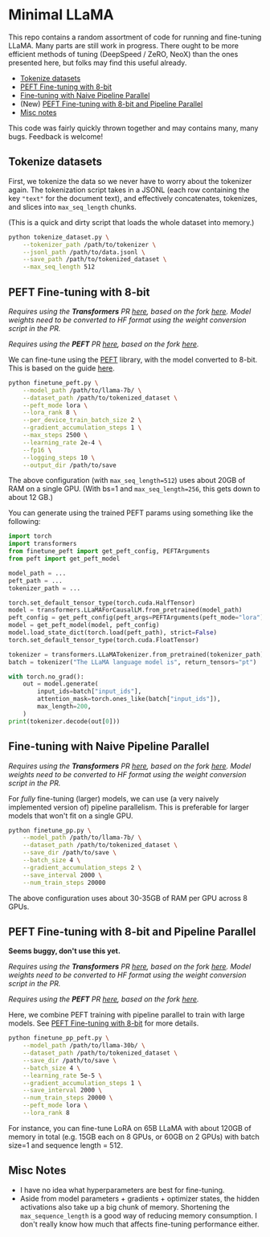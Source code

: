 # Minimal LLaMA

This repo contains a random assortment of code for running and fine-tuning LLaMA. Many parts are still work in progress. There ought to be more efficient methods of tuning (DeepSpeed / ZeRO, NeoX) than the ones presented here, but folks may find this useful already.

- [Tokenize datasets](#tokenize-datasets)
- [PEFT Fine-tuning with 8-bit](#peft-fine-tuning-with-8-bit)
- [Fine-tuning with Naive Pipeline Parallel](#fine-tuning-with-naive-pipeline-parallel)
- (New) [PEFT Fine-tuning with 8-bit and Pipeline Parallel](#peft-fine-tuning-with-8-bit-and-pipeline-parallel)
- [Misc notes](#misc-notes)

This code was fairly quickly thrown together and may contains many, many bugs. Feedback is welcome!

## Tokenize datasets

First, we tokenize the data so we never have to worry about the tokenizer again. The tokenization script takes in a JSONL (each row containing the key `"text"` for the document text), and effectively concatenates, tokenizes, and slices into `max_seq_length` chunks.

(This is a quick and dirty script that loads the whole dataset into memory.)

```bash
python tokenize_dataset.py \
    --tokenizer_path /path/to/tokenizer \
    --jsonl_path /path/to/data.jsonl \
    --save_path /path/to/tokenized_dataset \
    --max_seq_length 512
```

## PEFT Fine-tuning with 8-bit

*Requires using the **Transformers** PR [here](https://github.com/huggingface/transformers/pull/21955/), based on the fork [here](https://github.com/zphang/transformers/tree/llama_push). Model weights need to be converted to HF format using the weight conversion script in the PR.*

*Requires using the **PEFT** PR [here](https://github.com/huggingface/peft/pull/160), based on the fork [here](https://github.com/zphang/peft/tree/llama).*


We can fine-tune using the [PEFT](https://github.com/huggingface/peft) library, with the model converted to 8-bit. This is based on the guide [here](https://github.com/huggingface/peft#int8-training-of-large-models-in-colab-using-peft-lora-and-bits_and_bytes).

```bash
python finetune_peft.py \
    --model_path /path/to/llama-7b/ \
    --dataset_path /path/to/tokenized_dataset \
    --peft_mode lora \
    --lora_rank 8 \
    --per_device_train_batch_size 2 \
    --gradient_accumulation_steps 1 \
    --max_steps 2500 \
    --learning_rate 2e-4 \
    --fp16 \
    --logging_steps 10 \
    --output_dir /path/to/save
```

The above configuration (with `max_seq_length=512`) uses about 20GB of RAM on a single GPU. (With bs=1 and `max_seq_length=256`, this gets down to about 12 GB.)

You can generate using the trained PEFT params using something like the following:

```python
import torch
import transformers
from finetune_peft import get_peft_config, PEFTArguments
from peft import get_peft_model

model_path = ...
peft_path = ...
tokenizer_path = ...

torch.set_default_tensor_type(torch.cuda.HalfTensor)
model = transformers.LLaMAForCausalLM.from_pretrained(model_path)
peft_config = get_peft_config(peft_args=PEFTArguments(peft_mode="lora"))
model = get_peft_model(model, peft_config)
model.load_state_dict(torch.load(peft_path), strict=False)
torch.set_default_tensor_type(torch.cuda.FloatTensor)

tokenizer = transformers.LLaMATokenizer.from_pretrained(tokenizer_path)
batch = tokenizer("The LLaMA language model is", return_tensors="pt")

with torch.no_grad():
    out = model.generate(
        input_ids=batch["input_ids"],
        attention_mask=torch.ones_like(batch["input_ids"]),
        max_length=200,
    )
print(tokenizer.decode(out[0]))
```

## Fine-tuning with Naive Pipeline Parallel

*Requires using the **Transformers** PR [here](https://github.com/huggingface/transformers/pull/21955/), based on the fork [here](https://github.com/zphang/transformers/tree/llama_push). Model weights need to be converted to HF format using the weight conversion script in the PR.*


For *fully* fine-tuning (larger) models, we can use (a very naively implemented version of) pipeline parallelism. This is preferable for larger models that won't fit on a single GPU.

```bash
python finetune_pp.py \
    --model_path /path/to/llama-7b/ \
    --dataset_path /path/to/tokenized_dataset \
    --save_dir /path/to/save \
    --batch_size 4 \
    --gradient_accumulation_steps 2 \
    --save_interval 2000 \
    --num_train_steps 20000
```

The above configuration uses about 30-35GB of RAM per GPU across 8 GPUs.

## PEFT Fine-tuning with 8-bit and Pipeline Parallel

**Seems buggy, don't use this yet.**

*Requires using the **Transformers** PR [here](https://github.com/huggingface/transformers/pull/21955/), based on the fork [here](https://github.com/zphang/transformers/tree/llama_push). Model weights need to be converted to HF format using the weight conversion script in the PR.*

*Requires using the **PEFT** PR [here](https://github.com/huggingface/peft/pull/160), based on the fork [here](https://github.com/zphang/peft/tree/llama).*

Here, we combine PEFT training with pipeline parallel to train with large models. See [PEFT Fine-tuning with 8-bit](#peft-fine-tuning-with-8-bit) for more details.

```bash
python finetune_pp_peft.py \
    --model_path /path/to/llama-30b/ \
    --dataset_path /path/to/tokenized_dataset \
    --save_dir /path/to/save \
    --batch_size 4 \
    --learning_rate 5e-5 \
    --gradient_accumulation_steps 1 \
    --save_interval 2000 \
    --num_train_steps 20000 \
    --peft_mode lora \
    --lora_rank 8
```

For instance, you can fine-tune LoRA on 65B LLaMA with about 120GB of memory in total (e.g. 15GB each on 8 GPUs, or 60GB on 2 GPUs) with batch size=1 and sequence length = 512.

## Misc Notes

- I have no idea what hyperparameters are best for fine-tuning.
- Aside from model parameters + gradients + optimizer states, the hidden activations also take up a big chunk of memory. Shortening the `max_sequence_length` is a good way of reducing memory consumption. I don't really know how much that affects fine-tuning performance either.
